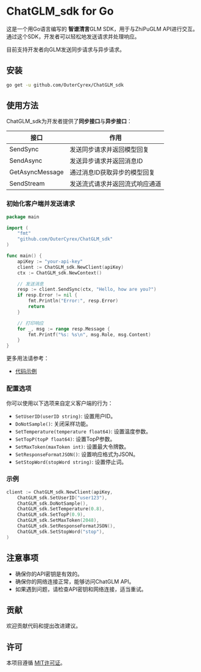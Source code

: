 # ChatGLM_sdk for Go

这是一个用Go语言编写的 **智谱清言**GLM SDK，用于与ZhiPuGLM API进行交互。通过这个SDK，开发者可以轻松地发送请求并处理响应。

目前支持开发者向GLM发送同步请求与异步请求。

## 安装

```sh
go get -u github.com/OuterCyrex/ChatGLM_sdk
```

## 使用方法

ChatGLM_sdk为开发者提供了**同步接口**与**异步接口**：

| 接口            | 作用                           |
| --------------- | ------------------------------ |
| SendSync        | 发送同步请求并返回模型回复     |
| SendAsync       | 发送异步请求并返回消息ID       |
| GetAsyncMessage | 通过消息ID获取异步的模型回复   |
| SendStream      | 发送流式请求并返回流式响应通道 |

### 初始化客户端并发送请求

```go
package main

import (
    "fmt"
    "github.com/OuterCyrex/ChatGLM_sdk"
)

func main() {
    apiKey := "your-api-key"
    client := ChatGLM_sdk.NewClient(apiKey)
    ctx := ChatGLM_sdk.NewContext()

    // 发送消息
    resp := client.SendSync(ctx, "Hello, how are you?")
    if resp.Error != nil {
        fmt.Println("Error:", resp.Error)
        return
    }

    // 打印响应
    for _, msg := range resp.Message {
        fmt.Printf("%s: %s\n", msg.Role, msg.Content)
    }
}
```

更多用法请参考：

- [代码示例](example)

### 配置选项

你可以使用以下选项来自定义客户端的行为：

- `SetUserID(userID string)`: 设置用户ID。
- `DoNotSample()`: 关闭采样功能。
- `SetTemperature(temperature float64)`: 设置温度参数。
- `SetTopP(topP float64)`: 设置TopP参数。
- `SetMaxToken(maxToken int)`: 设置最大令牌数。
- `SetResponseFormatJSON()`: 设置响应格式为JSON。
- `SetStopWord(stopWord string)`: 设置停止词。

### 示例

```go
client := ChatGLM_sdk.NewClient(apiKey, 
    ChatGLM_sdk.SetUserID("user123"),
    ChatGLM_sdk.DoNotSample(),
    ChatGLM_sdk.SetTemperature(0.8),
    ChatGLM_sdk.SetTopP(0.9),
    ChatGLM_sdk.SetMaxToken(2048),
    ChatGLM_sdk.SetResponseFormatJSON(),
    ChatGLM_sdk.SetStopWord("stop"),
)
```

## 注意事项

- 确保你的API密钥是有效的。
- 确保你的网络连接正常，能够访问ChatGLM API。
- 如果遇到问题，请检查API密钥和网络连接，适当重试。

## 贡献

欢迎贡献代码和提出改进建议。

## 许可

本项目遵循 [MIT许可证](https://opensource.org/license/MIT)。